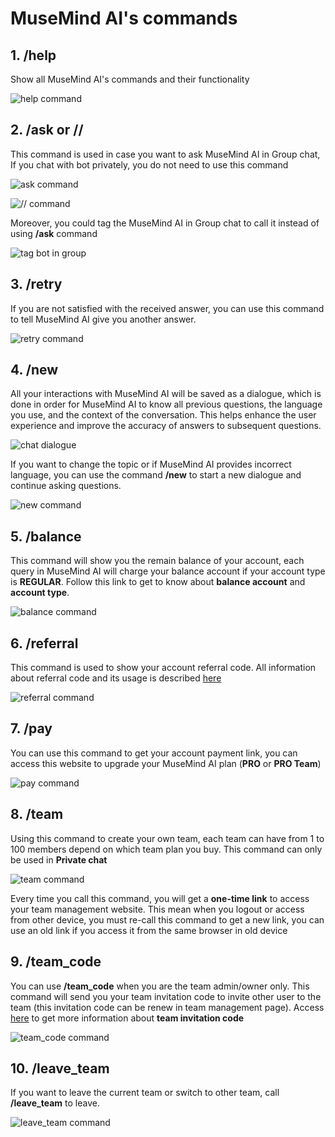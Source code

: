 # MuseMind AI's commands

## 1. /help
Show all MuseMind AI's commands and their functionality


![help command](../../static/img/usage/help.png)

## 2. /ask <span class="no-bold">or</span> //
This command is used in case you want to ask MuseMind AI in Group chat, If you chat with bot privately, you do not need to use this command

![ask command](../../static/img/usage/ask-1.png)

![// command](../../static/img/usage/ask-2.png)

Moreover, you could tag the MuseMind AI in Group chat to call it instead of using **/ask** command

![tag bot in group](../../static/img/usage/ask-3.png)

## 3. /retry
If you are not satisfied with the received answer, you can use this command to tell MuseMind AI give you another answer.

![retry command](../../static/img/usage/retry.png)

## 4. /new
All your interactions with MuseMind AI will be saved as a dialogue, which is done in order for MuseMind AI to know all previous questions, the language you use, and the context of the conversation. This helps enhance the user experience and improve the accuracy of answers to subsequent questions.

![chat dialogue](../../static/img/usage/new-1.png)

If you want to change the topic or if MuseMind AI provides incorrect language, you can use the command **/new** to start a new dialogue and continue asking questions.

![new command](../../static/img/usage/new-2.png)

## 5. /balance
This command will show you the remain balance of your account, each query in MuseMind AI will charge your balance account if your account type is **REGULAR**. Follow this link to get to know about **balance account** and **account type**.

![balance command](../../static/img/usage/balance.png)

## 6. /referral
This command is used to show your account referral code. All information about referral code and its usage is described [here](/user-guide/referral-code)

![referral command](../../static/img/usage/referral.png)

## 7. /pay
You can use this command to get your account payment link, you can access this website to upgrade your MuseMind AI plan (**PRO** or **PRO Team**)

![pay command](../../static/img/usage/pay.png)

## 8. /team
Using this command to create your own team, each team can have from 1 to 100 members depend on which team plan you buy. This command can only be used in **Private chat**

![team command](../../static/img/usage/team.png)

Every time you call this command, you will get a **one-time link** to access your team management website. This mean when you logout or access from other device, you must re-call this command to get a new link, you can use an old link if you access it from the same browser in old device

## 9. /team_code
You can use **/team_code** when you are the team admin/owner only. This command will send you your team invitation code to invite other user to the team (this invitation code can be renew in team management page). Access [here](/user-guide/team-code) to get more information about **team invitation code**

![team_code command](../../static/img/usage/team_code.png)


## 10. /leave_team
If you want to leave the current team or switch to other team, call **/leave_team** to leave.

![leave_team command](../../static/img/usage/leave_team.png)